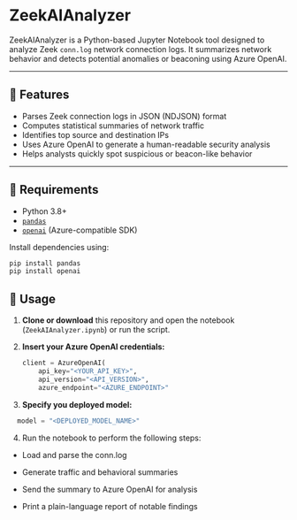 # ZeekAIAnalyzer

ZeekAIAnalyzer is a Python-based Jupyter Notebook tool designed to analyze Zeek `conn.log` network connection logs. It summarizes network behavior and detects potential anomalies or beaconing using Azure OpenAI.

---

## 📌 Features

- Parses Zeek connection logs in JSON (NDJSON) format
- Computes statistical summaries of network traffic
- Identifies top source and destination IPs
- Uses Azure OpenAI to generate a human-readable security analysis
- Helps analysts quickly spot suspicious or beacon-like behavior

---

## 🧰 Requirements

- Python 3.8+
- [`pandas`](https://pandas.pydata.org/)
- [`openai`](https://pypi.org/project/openai/) (Azure-compatible SDK)

Install dependencies using:

```bash
pip install pandas
pip install openai
```
## 🚀 Usage

1. **Clone or download** this repository and open the notebook (`ZeekAIAnalyzer.ipynb`) or run the script.

2. **Insert your Azure OpenAI credentials:**

   ```python
   client = AzureOpenAI(
       api_key="<YOUR_API_KEY>",
       api_version="<API_VERSION>",
       azure_endpoint="<AZURE_ENDPOINT>"
   ```
3. **Specify you deployed model:**
 ```python
   model = "<DEPLOYED_MODEL_NAME>"
```
4. Run the notebook to perform the following steps:
- Load and parse the conn.log

- Generate traffic and behavioral summaries

- Send the summary to Azure OpenAI for analysis

- Print a plain-language report of notable findings

